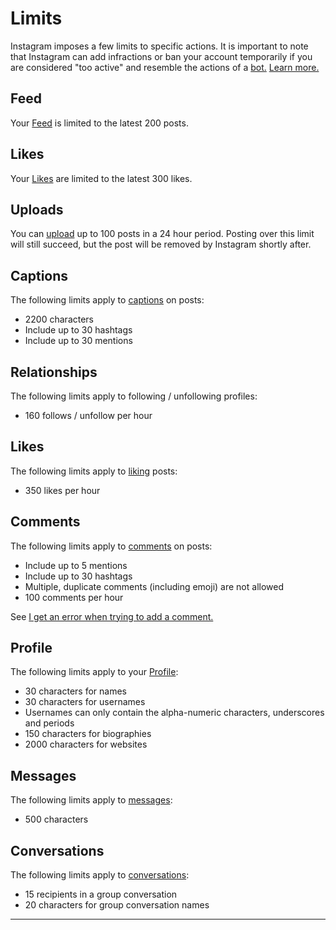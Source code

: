 # Limits

Instagram imposes a few limits to specific actions. It is important to note that Instagram can add infractions or ban your account temporarily if you are considered "too active" and resemble the actions of a [bot.](https://en.wikipedia.org/wiki/Bot) [Learn more.](https://elfsight.com/blog/2016/12/instagram-restrictions-limits-likes-followers-comments/)

## Feed

Your [Feed](/views/feed.md) is limited to the latest 200 posts.

## Likes

Your [Likes](/views/likes.md) are limited to the latest 300 likes.

## Uploads

You can [upload](/views/upload.md) up to 100 posts in a 24 hour period. Posting over this limit will still succeed, but the post will be removed by Instagram shortly after.

## Captions

The following limits apply to [captions](/views/upload.md#caption) on posts:

- 2200 characters
- Include up to 30 hashtags
- Include up to 30 mentions

## Relationships

The following limits apply to following / unfollowing profiles:

- 160 follows / unfollow per hour

## Likes

The following limits apply to [liking](/views/detailview.md#likes) posts:

- 350 likes per hour

## Comments

The following limits apply to [comments](/views/detailview.md#comments) on posts:

- Include up to 5 mentions
- Include up to 30 hashtags 
- Multiple, duplicate comments (including emoji) are not allowed
- 100 comments per hour

See [I get an error when trying to add a comment.](https://help.instagram.com/161863397286564)

## Profile

The following limits apply to your [Profile](/views/profile/editprofile.md):

- 30 characters for names
- 30 characters for usernames
- Usernames can only contain the alpha-numeric characters, underscores and periods
- 150 characters for biographies
- 2000 characters for websites

## Messages

The following limits apply to [messages](/views/conversations/messages.md):

- 500 characters

## Conversations

The following limits apply to [conversations](/views/conversations.md):

- 15 recipients in a group conversation
- 20 characters for group conversation names

------